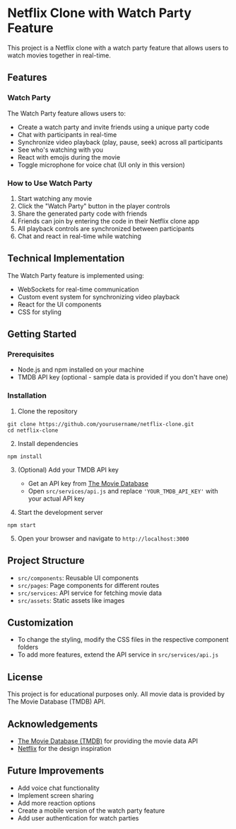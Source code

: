 # Netflix Clone with Watch Party Feature

This project is a Netflix clone with a watch party feature that allows users to watch movies together in real-time.

## Features

### Watch Party

The Watch Party feature allows users to:

- Create a watch party and invite friends using a unique party code
- Chat with participants in real-time
- Synchronize video playback (play, pause, seek) across all participants
- See who's watching with you
- React with emojis during the movie
- Toggle microphone for voice chat (UI only in this version)

### How to Use Watch Party

1. Start watching any movie
2. Click the "Watch Party" button in the player controls
3. Share the generated party code with friends
4. Friends can join by entering the code in their Netflix clone app
5. All playback controls are synchronized between participants
6. Chat and react in real-time while watching

## Technical Implementation

The Watch Party feature is implemented using:

- WebSockets for real-time communication
- Custom event system for synchronizing video playback
- React for the UI components
- CSS for styling

## Getting Started

### Prerequisites

- Node.js and npm installed on your machine
- TMDB API key (optional - sample data is provided if you don't have one)

### Installation

1. Clone the repository
```
git clone https://github.com/yourusername/netflix-clone.git
cd netflix-clone
```

2. Install dependencies
```
npm install
```

3. (Optional) Add your TMDB API key
   - Get an API key from [The Movie Database](https://www.themoviedb.org/documentation/api)
   - Open `src/services/api.js` and replace `'YOUR_TMDB_API_KEY'` with your actual API key

4. Start the development server
```
npm start
```

5. Open your browser and navigate to `http://localhost:3000`

## Project Structure

- `src/components`: Reusable UI components
- `src/pages`: Page components for different routes
- `src/services`: API service for fetching movie data
- `src/assets`: Static assets like images

## Customization

- To change the styling, modify the CSS files in the respective component folders
- To add more features, extend the API service in `src/services/api.js`

## License

This project is for educational purposes only. All movie data is provided by The Movie Database (TMDB) API.

## Acknowledgements

- [The Movie Database (TMDB)](https://www.themoviedb.org/) for providing the movie data API
- [Netflix](https://www.netflix.com/) for the design inspiration

## Future Improvements

- Add voice chat functionality
- Implement screen sharing
- Add more reaction options
- Create a mobile version of the watch party feature
- Add user authentication for watch parties 
